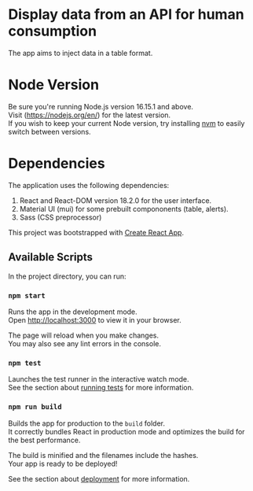 # Display data from an API for human consumption

The app aims to inject data in a table format.

# Node Version
Be sure you're running Node.js version 16.15.1 and above.\
Visit (https://nodejs.org/en/) for the latest version.\
If you wish to keep your current Node version, try installing [nvm](https://github.com/nvm-sh/nvm) to easily switch between versions.

# Dependencies
The application uses the following dependencies:
1. React and React-DOM version 18.2.0 for the user interface.
2. Material UI (mui) for some prebuilt compononents (table, alerts).
3. Sass (CSS preprocessor)

This project was bootstrapped with [Create React App](https://github.com/facebook/create-react-app).

## Available Scripts

In the project directory, you can run:

### `npm start`

Runs the app in the development mode.\
Open [http://localhost:3000](http://localhost:3000) to view it in your browser.

The page will reload when you make changes.\
You may also see any lint errors in the console.

### `npm test`

Launches the test runner in the interactive watch mode.\
See the section about [running tests](https://facebook.github.io/create-react-app/docs/running-tests) for more information.

### `npm run build`

Builds the app for production to the `build` folder.\
It correctly bundles React in production mode and optimizes the build for the best performance.

The build is minified and the filenames include the hashes.\
Your app is ready to be deployed!

See the section about [deployment](https://facebook.github.io/create-react-app/docs/deployment) for more information.

